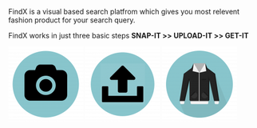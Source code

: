 FindX is a visual based search platfrom which gives you most relevent fashion product for your search query.

FindX works in just three basic steps
**SNAP-IT >> UPLOAD-IT >> GET-IT**

![GitHub Logo](src/static/images/logos/cam.png)
![GitHub Logo](src/static/images/logos/upload.png)
![GitHub Logo](src/static/images/logos/cloth.png)

